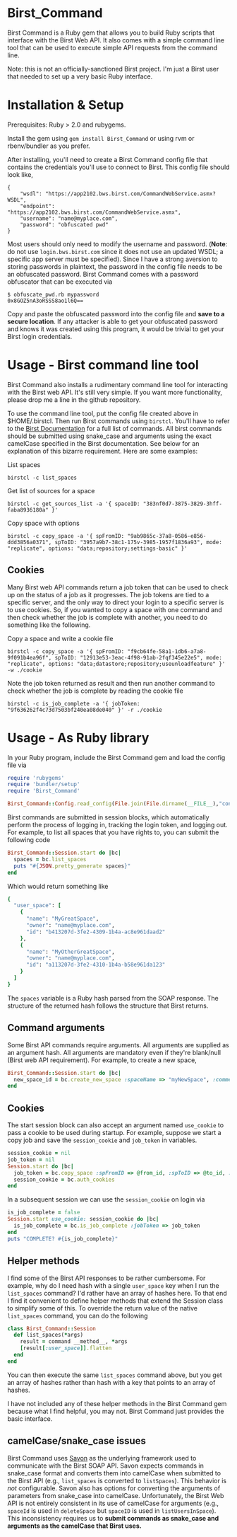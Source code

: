 Birst_Command
====================

Birst Command is a Ruby gem that allows you to build Ruby scripts that
interface with the Birst Web API.  It also comes with a simple command line
tool that can be used to execute simple API requests from the command line.

Note: this is not an officially-sanctioned Birst project.  I'm just a
Birst user that needed to set up a very basic Ruby interface.

# Installation & Setup

Prerequisites: Ruby > 2.0 and rubygems.

Install the gem using `gem install Birst_Command` or using rvm or
rbenv/bundler as you prefer.

After installing, you'll need to create a Birst Command config file
that contains the credentials you'll use to connect to Birst.  This
config file should look like,

    {
        "wsdl": "https://app2102.bws.birst.com/CommandWebService.asmx?WSDL",
        "endpoint": "https://app2102.bws.birst.com/CommandWebService.asmx",
        "username": "name@myplace.com",
        "password": "obfuscated pwd"
    }

Most users should only need to modify the username and
password. (**Note**: do not use `login.bws.birst.com` since it does
not use an updated WSDL; a specific app server must be specified).
Since I have a strong aversion to storing passwords in plaintext, the
password in the config file needs to be an obfuscated password.  Birst
Command comes with a password obfuscator that can be executed via

    $ obfuscate_pwd.rb mypassword
    0x8GOZ5nA3oRSSS8ao1l6Q==

Copy and paste the obfuscated password into the config file and **save
to a secure location**.  If any attacker is able to get your
obfuscated password and knows it was created using this program, it
would be trivial to get your Birst login credentials.

# Usage - Birst command line tool

Birst Command also installs a rudimentary command line tool for interacting
with the Birst web API.  It's still very simple.  If you want more functionality,
please drop me a line in the github repository.

To use the command line tool, put the config file created above in
$HOME/.birstcl.  Then run Birst commands using `birstcl`.  You'll have to refer
to the [Birst Documentation](https://app2102.bws.birst.com/CommandWebService.asmx)
for a full list of commands.  All birst commands should be submitted using snake_case
and arguments using the exact camelCase specified in the Birst documentation.  See
below for an explanation of this bizarre requirement.  Here are some examples:

List spaces

    birstcl -c list_spaces

Get list of sources for a space

    birstcl -c get_sources_list -a '{ spaceID: "383nf0d7-3875-3829-3hff-faba8936180a" }'

Copy space with options

    birstcl -c copy_space -a '{ spFromID: "9ab9865c-37a8-0586-e856-ddd3856a0371", spToID: "3957a9b7-38c1-175v-3985-1957f1836a93", mode: "replicate", options: "data;repository;settings-basic" }'

## Cookies

Many Birst web API commands return a job token that can be used to check up
on the status of a job as it progresses.  The job tokens are tied to a specific
server, and the only way to direct your login to a specific server is to use
cookies.  So, if you wanted to copy a space with one command and then
check whether the job is complete with another, you need to do something
like the following.

Copy a space and write a cookie file

    birstcl -c copy_space -a '{ spFromID: "f9cb64fe-58a1-1db6-a7a8-9f091b4ea96f", spToID: "12913e53-3eac-4f98-91ab-2fqf345e22e5", mode: "replicate", options: "data;datastore;repository;useunloadfeature" }' -w ./cookie

Note the job token returned as result and then run another command to
check whether the job is complete by reading the cookie file

    birstcl -c is_job_complete -a '{ jobToken: "9f636262f4c73d7503bf240ea08de040" }' -r ./cookie

# Usage - As Ruby library

In your Ruby program, include the Birst Command gem and load the config file via

````ruby
require 'rubygems'
require 'bundler/setup'
require 'Birst_Command'

Birst_Command::Config.read_config(File.join(File.dirname(__FILE__),"config.json"))
````

Birst commands are submitted in session blocks, which automatically
perform the process of logging in, tracking the login token, and
logging out.  For example, to list all spaces that you have rights to,
you can submit the following code

````ruby
Birst_Command::Session.start do |bc|
  spaces = bc.list_spaces
  puts "#{JSON.pretty_generate spaces}"
end
````

Which would return something like

````ruby
{
  "user_space": [
    {
      "name": "MyGreatSpace",
      "owner": "name@myplace.com",
      "id": "b413207d-3fe2-4309-1b4a-ac8e961daad2"
    },
    {
      "name": "MyOtherGreatSpace",
      "owner": "name@myplace.com",
      "id": "a113207d-3fe2-4310-1b4a-b58e961da123"
    }
  ]
}
````

The `spaces` variable is a Ruby hash parsed from the SOAP response.
The structure of the returned hash follows the structure that Birst
returns.

## Command arguments

Some Birst API commands require arguments.  All arguments are supplied
as an argument hash.  All arguments are mandatory even if they're blank/null
(Birst web API requirement).  For example, to create a new space,

````ruby
Birst_Command::Session.start do |bc|
  new_space_id = bc.create_new_space :spaceName => "myNewSpace", :comments => "Just testing",:automatic => "false"
end
````

## Cookies

The start session block can also accept an argument named `use_cookie` to
pass a cookie to be used during startup.  For example, suppose we start
a copy job and save the `session_cookie` and `job_token` in variables.

````ruby
session_cookie = nil
job_token = nil
Session.start do |bc|
  job_token = bc.copy_space :spFromID => @from_id, :spToID => @to_id, :mode => "replicate", :options => "data;datastore;useunloadfeature"
  session_cookie = bc.auth_cookies
end
````
In a subsequent session we can use the `session_cookie` on login via

````ruby
is_job_complete = false
Session.start use_cookie: session_cookie do |bc|
  is_job_complete = bc.is_job_complete :jobToken => job_token
end
puts "COMPLETE? #{is_job_complete}"
````

## Helper methods

I find some of the Birst API responses to be rather cumbersome.  For
example, why do I need hash with a single `user_space` key when I 
run the `list_spaces` command?  I'd
rather have an array of hashes here.  To that end I find it convenient
to define helper methods that extend the Session class to simplify
some of this.  To override the return value of the native
`list_spaces` command, you can do the following

````ruby
class Birst_Command::Session
  def list_spaces(*args)
    result = command __method__, *args
    [result[:user_space]].flatten
  end 
end
````

You can then execute the same `list_spaces` command above, but you get
an array of hashes rather than hash with a key that points to an array
of hashes.

I have not included any of these helper methods in the Birst Command
gem because what I find helpful, you may not.  Birst Command just
provides the basic interface.


## camelCase/snake_case issues

Birst Command uses [Savon](http://savonrb.com/version2/client.html) as
the underlying framework used to communicate with the Birst SOAP API.
Savon expects commands in snake_case format and converts them into
camelCase when submitted to the Birst API (e.g., `list_spaces` is
converted to `listSpaces`).  This behavior is *not* configurable.
Savon also has options for converting the arguments of parameters from
snake_case into camelCase.  Unfortunately, the Birst Web API is not
entirely consistent in its use of camelCase for arguments (e.g.,
`spaceId` is used in `deleteSpace` but `spaceID` is used in
`listUsersInSpace`).  This inconsistency requires us to **submit
commands as snake_case and arguments as the camelCase that Birst
uses.**

